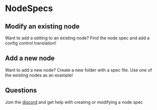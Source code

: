 # NodeSpecs

## Modify an existing node

Want to add a setting to an existing node? Find the node spec and add a config control translation!

## Add a new node

Want to add a new node? Create a new folder with a spec file. Use one of the existing nodes as an example!

## Questions

Join the [discord](https://discord.gg/Juchd4th) and get help with creating or modifying a node spec
